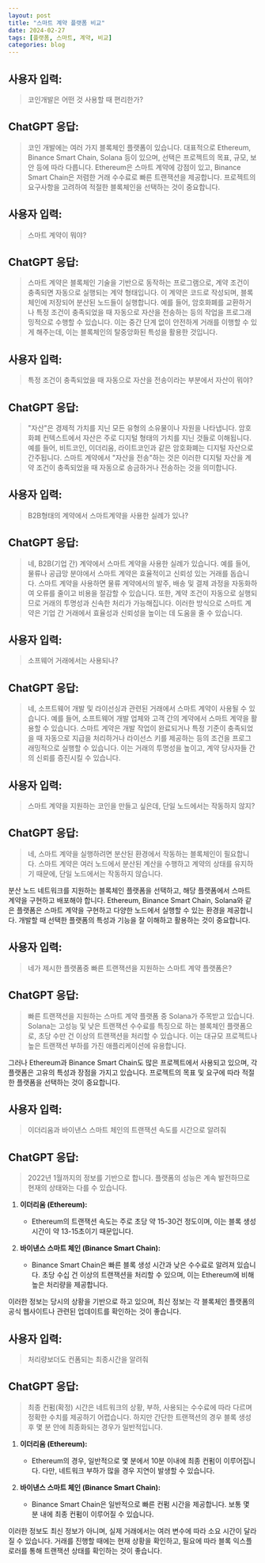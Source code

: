 ```yaml
---
layout: post
title: "스마트 계약 플랫폼 비교"
date: 2024-02-27
tags: [플랫폼, 스마트, 계약, 비교]
categories: blog
---
```


## 사용자 입력:
> 코인개발은 어떤 것 사용할 때 편리한가?

## ChatGPT 응답:
> 코인 개발에는 여러 가지 블록체인 플랫폼이 있습니다. 대표적으로 Ethereum, Binance Smart Chain, Solana 등이 있으며, 선택은 프로젝트의 목표, 규모, 보안 등에 따라 다릅니다. Ethereum은 스마트 계약에 강점이 있고, Binance Smart Chain은 저렴한 거래 수수료로 빠른 트랜잭션을 제공합니다. 프로젝트의 요구사항을 고려하여 적절한 블록체인을 선택하는 것이 중요합니다.

## 사용자 입력:
> 스마트 계약이 뭐야?

## ChatGPT 응답:
> 스마트 계약은 블록체인 기술을 기반으로 동작하는 프로그램으로, 계약 조건이 충족되면 자동으로 실행되는 계약 형태입니다. 이 계약은 코드로 작성되며, 블록체인에 저장되어 분산된 노드들이 실행합니다. 예를 들어, 암호화폐를 교환하거나 특정 조건이 충족되었을 때 자동으로 자산을 전송하는 등의 작업을 프로그래밍적으로 수행할 수 있습니다. 이는 중간 단계 없이 안전하게 거래를 이행할 수 있게 해주는데, 이는 블록체인의 탈중앙화된 특성을 활용한 것입니다.

## 사용자 입력:
> 특정 조건이 충족되었을 때 자동으로 자산을 전송이라는 부분에서 자산이 뭐야?

## ChatGPT 응답:
> "자산"은 경제적 가치를 지닌 모든 유형의 소유물이나 자원을 나타냅니다. 암호화폐 컨텍스트에서 자산은 주로 디지털 형태의 가치를 지닌 것들로 이해됩니다. 예를 들어, 비트코인, 이더리움, 라이트코인과 같은 암호화폐는 디지털 자산으로 간주됩니다. 스마트 계약에서 "자산을 전송"하는 것은 이러한 디지털 자산을 계약 조건이 충족되었을 때 자동으로 송금하거나 전송하는 것을 의미합니다.

## 사용자 입력:
> B2B형태의 계약에서 스마트계약을 사용한 실례가 있나?

## ChatGPT 응답:
> 네, B2B(기업 간) 계약에서 스마트 계약을 사용한 실례가 있습니다. 예를 들어, 물류나 공급망 분야에서 스마트 계약은 효율적이고 신뢰성 있는 거래를 돕습니다. 스마트 계약을 사용하면 물류 계약에서의 발주, 배송 및 결제 과정을 자동화하여 오류를 줄이고 비용을 절감할 수 있습니다. 또한, 계약 조건이 자동으로 실행되므로 거래의 투명성과 신속한 처리가 가능해집니다. 이러한 방식으로 스마트 계약은 기업 간 거래에서 효율성과 신뢰성을 높이는 데 도움을 줄 수 있습니다.

## 사용자 입력:
> 소프웨어 거래에서는 사용되나?

## ChatGPT 응답:
> 네, 소프트웨어 개발 및 라이선싱과 관련된 거래에서 스마트 계약이 사용될 수 있습니다. 예를 들어, 소프트웨어 개발 업체와 고객 간의 계약에서 스마트 계약을 활용할 수 있습니다. 스마트 계약은 개발 작업이 완료되거나 특정 기준이 충족되었을 때 자동으로 지급을 처리하거나 라이선스 키를 제공하는 등의 조건을 프로그래밍적으로 실행할 수 있습니다. 이는 거래의 투명성을 높이고, 계약 당사자들 간의 신뢰를 증진시킬 수 있습니다.

## 사용자 입력:
> 스마트 계약을 지원하는 코인을 만들고 싶은데, 단일 노드에서는 작동하지 않지?

## ChatGPT 응답:
> 네, 스마트 계약을 실행하려면 분산된 환경에서 작동하는 블록체인이 필요합니다. 스마트 계약은 여러 노드에서 분산된 계산을 수행하고 계약의 상태를 유지하기 때문에, 단일 노드에서는 작동하지 않습니다.

분산 노드 네트워크를 지원하는 블록체인 플랫폼을 선택하고, 해당 플랫폼에서 스마트 계약을 구현하고 배포해야 합니다. Ethereum, Binance Smart Chain, Solana와 같은 플랫폼은 스마트 계약을 구현하고 다양한 노드에서 실행할 수 있는 환경을 제공합니다. 개발할 때 선택한 플랫폼의 특성과 기능을 잘 이해하고 활용하는 것이 중요합니다.

## 사용자 입력:
> 네가 제시한 플랫폼중 빠른 트랜잭션을 지원하는 스마트 계약 플랫폼은?

## ChatGPT 응답:
> 빠른 트랜잭션을 지원하는 스마트 계약 플랫폼 중 Solana가 주목받고 있습니다. Solana는 고성능 및 낮은 트랜잭션 수수료를 특징으로 하는 블록체인 플랫폼으로, 초당 수만 건 이상의 트랜잭션을 처리할 수 있습니다. 이는 대규모 프로젝트나 높은 트랜잭션 부하를 가진 애플리케이션에 유용합니다.

그러나 Ethereum과 Binance Smart Chain도 많은 프로젝트에서 사용되고 있으며, 각 플랫폼은 고유의 특성과 장점을 가지고 있습니다. 프로젝트의 목표 및 요구에 따라 적절한 플랫폼을 선택하는 것이 중요합니다.

## 사용자 입력:
> 이더리움과 바이낸스 스마트 체인의 트랜잭션 속도를 시간으로 알려줘

## ChatGPT 응답:
> 2022년 1월까지의 정보를 기반으로 합니다. 플랫폼의 성능은 계속 발전하므로 현재의 상태와는 다를 수 있습니다.

1. **이더리움 (Ethereum):**
   - Ethereum의 트랜잭션 속도는 주로 초당 약 15-30건 정도이며, 이는 블록 생성 시간이 약 13-15초이기 때문입니다.

2. **바이낸스 스마트 체인 (Binance Smart Chain):**
   - Binance Smart Chain은 빠른 블록 생성 시간과 낮은 수수료로 알려져 있습니다. 초당 수십 건 이상의 트랜잭션을 처리할 수 있으며, 이는 Ethereum에 비해 높은 처리량을 제공합니다.

이러한 정보는 당시의 상황을 기반으로 하고 있으며, 최신 정보는 각 블록체인 플랫폼의 공식 웹사이트나 관련된 업데이트를 확인하는 것이 좋습니다.

## 사용자 입력:
> 처리량보더도 컨폼되는 최종시간을 알려줘

## ChatGPT 응답:
> 최종 컨펌(확정) 시간은 네트워크의 상황, 부하, 사용되는 수수료에 따라 다르며 정확한 수치를 제공하기 어렵습니다. 하지만 간단한 트랜잭션의 경우 블록 생성 후 몇 분 안에 최종화되는 경우가 일반적입니다.

1. **이더리움 (Ethereum):**
   - Ethereum의 경우, 일반적으로 몇 분에서 10분 이내에 최종 컨펌이 이루어집니다. 다만, 네트워크 부하가 많을 경우 지연이 발생할 수 있습니다.

2. **바이낸스 스마트 체인 (Binance Smart Chain):**
   - Binance Smart Chain은 일반적으로 빠른 컨펌 시간을 제공합니다. 보통 몇 분 내에 최종 컨펌이 이루어질 수 있습니다.

이러한 정보도 최신 정보가 아니며, 실제 거래에서는 여러 변수에 따라 소요 시간이 달라질 수 있습니다. 거래를 진행할 때에는 현재 상황을 확인하고, 필요에 따라 블록 익스플로러를 통해 트랜잭션 상태를 확인하는 것이 좋습니다.

